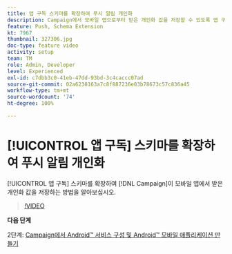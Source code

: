 ```yaml
---
title: 앱 구독 스키마를 확장하여 푸시 알림 개인화
description: Campaign에서 모바일 앱으로부터 받은 개인화 값을 저장할 수 있도록 앱 구독 스키마를 확장하는 방법을 알아보십시오.
feature: Push, Schema Extension
kt: 7967
thumbnail: 327306.jpg
doc-type: feature video
activity: setup
team: TM
role: Admin, Developer
level: Experienced
exl-id: c7dbb3c0-41eb-47dd-93bd-3c4caccc07ad
source-git-commit: 02a6238163a7c8f887236e03b78673c57c836a45
workflow-type: tm+mt
source-wordcount: '74'
ht-degree: 100%

---
```


# [!UICONTROL 앱 구독] 스키마를 확장하여 푸시 알림 개인화

[!UICONTROL 앱 구독] 스키마를 확장하여 [!DNL Campaign]이 모바일 앱에서 받은 개인화 값을 저장하는 방법을 알아보십시오.

>[!VIDEO](https://video.tv.adobe.com/v/327306?quality=12)

**다음 단계**

2단계: [Campaign에서 Android™ 서비스 구성 및 Android™ 모바일 애플리케이션 만들기](/help/tutorial-get-started-with-push-notifications-for-android/configure-an-android-service-in-campaign.md)
